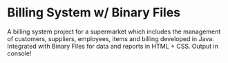 # Billing System w/ Binary Files
  A billing system project for a supermarket which includes the management of customers, suppliers, employees, items and billing developed in Java. 
  Integrated with Binary Files for data and reports in HTML + CSS.
  Output in console!

